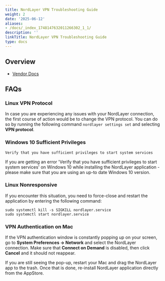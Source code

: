 ```yaml
---
title: NordLayer VPN Troubleshooting Guide
weight: 2
date: '2025-06-12'
aliases:
- /docs/_index_1748147632011266302_1_1/
description: ''
linkTitle: NordLayer VPN Troubleshooting Guide
type: docs
---
```


## Overview

- [Vendor Docs](https://help.nordlayer.com/)

## FAQs

### Linux VPN Protocol

In case you are experiencing any issues with your NordLayer connection, the first course of action would be to change the VPN protocol. You can do so by running the following command `nordlayer settings set` and selecting **VPN protocol**.

### Windows 10 Sufficient Privileges

`Verify that you have sufficient privileges to start system services`

If you are getting an error 'Verify that you have sufficient privileges to start system services' on Windows 10 while installing the NordLayer application - please make sure that you are using an up-to date Windows 10 version.

### Linux Nonresponsive

If you encounter this situation, you need to force-close and restart the application by entering the following command:

```shell
sudo systemctl kill -s SIGKILL nordlayer.service
sudo systemctl start nordlayer.service
```

### VPN Authentication on Mac

If the VPN authentication window is constantly popping up on your screen, go to **System Preferences -> Network** and select the NordLayer connection. Make sure that **Connect on Demand** is disabled, then click **Cancel** and it should not reappear.

If you are still seeing the pop-up, restart your Mac and drag the NordLayer app to the trash. Once that is done, re-install NordLayer application directly from the AppStore.
